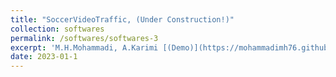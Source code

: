 ```yaml
---
title: "SoccerVideoTraffic, (Under Construction!)"
collection: softwares
permalink: /softwares/softwares-3
excerpt: 'M.H.Mohammadi, A.Karimi [(Demo)](https://mohammadimh76.github.io//softwares/Softwares-3)'
date: 2023-01-1
---
```

